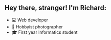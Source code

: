 ## Hey there, stranger! I'm Richard:

- 💻 Web developer
- 📸 Hobbyist photographer
- 🎓 First year Informatics student
